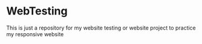 # WebTesting
This is just a repository for my website testing or website project to practice my responsive website
